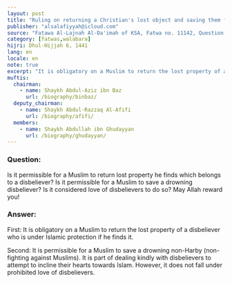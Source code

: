 ```yaml
---
layout: post
title: "Ruling on returning a Christian's lost object and saving them from drowning"
publisher: "alsalafiyyah@icloud.com"
source: "Fatawa Al-Lajnah Al-Da'imah of KSA, Fatwa no. 11142, Question 3"
category: [fatwas,walabara]
hijri: Dhul-Hijjah 6, 1441
lang: en
locale: en
note: true
excerpt: "It is obligatory on a Muslim to return the lost property of a disbeliever who is under Islamic protection if he finds it."
muftis:
  chairman: 
    - name: Shaykh Abdul-Aziz ibn Baz
      url: /biography/binbaz/
  deputy_chairman:
    - name: Shaykh Abdul-Razzaq Al-Afifi
      url: /biography/afifi/
  members: 
    - name: Shaykh Abdullah ibn Ghudayyan
      url: /biography/ghudayyan/
---
```


### Question: 

Is it permissible for a Muslim to return lost property he finds which belongs to a disbeliever? Is it permissible for a Muslim to save a drowning disbeliever? Is it considered love of disbelievers to do so? May Allah reward you!

### Answer:

First: It is obligatory on a Muslim to return the lost property of a disbeliever who is under Islamic protection if he finds it.

Second: It is permissible for a Muslim to save a drowning non-Harby (non-fighting against Muslims). It is part of dealing kindly with disbelievers to attempt to incline their hearts towards Islam. However, it does not fall under prohibited love of disbelievers.
